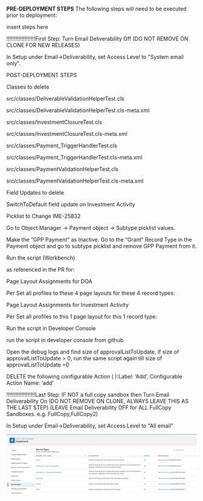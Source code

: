 **PRE-DEPLOYMENT STEPS** The following steps will need to be executed prior to deployment:

insert steps here

!!!!!!!!!!!!!!!!!!!First Step: Turn Email Deliverability Off (DO NOT REMOVE ON CLONE FOR NEW RELEASES)

In Setup under Email->Deliverability, set Access Level to "System email only".

POST-DEPLOYMENT STEPS

Classes to delete

src/classes/DeliverableValidationHelperTest.cls

src/classes/DeliverableValidationHelperTest.cls-meta.xml

src/classes/InvestmentClosureTest.cls

src/classes/InvestmentClosureTest.cls-meta.xml

src/classes/Payment_TriggerHandlerTest.cls

src/classes/Payment_TriggerHandlerTest.cls-meta.xml

src/classes/PaymentValidationHelperTest.cls

src/classes/PaymentValidationHelperTest.cls-meta.xml

Field Updates to delete

SwitchToDefault field update on Investment Activity


Picklist to Change IME-25832

Go to Object Manager → Payment object → Subtype picklist values.

Make the “GPP Payment” as Inactive.  Go to the “Grant” Record Type in the Payment object and go to subtype picklist and remove GPP Payment from it.

Run the script (Workbench)

as referenced in the PR for:

Page Layout Assignments for DOA

Per Set all profiles to these 4 page layouts for these 4 record types:

Page Layout Assignments for Investment Activity

Per Set all profiles to this 1 page layout for this 1 record type:

Run the script in Developer Console

run the script in developer console from github

Open the debug logs and find size of approvalListToUpdate, if size of approvalListToUpdate > 0, run the same script again till size of approvalListToUpdate =0

DELETE the following configurable Action ( ):Label: ‘Add’, Configurable Action Name: ‘add’

!!!!!!!!!!!!!!!!!!!Last Step: IF NOT a full copy sandbox then Turn Email Deliverability On (DO NOT REMOVE ON CLONE, ALWAYS LEAVE THIS AS THE LAST STEP) (LEAVE Email Deliverability OFF for ALL FullCopy Sandboxes. e.g. FullCopy,FullCopy2)

In Setup under Email->Deliverability, set Access Level to "All email"

![Test Image](images/2020.03.00_image_1.JPG)

